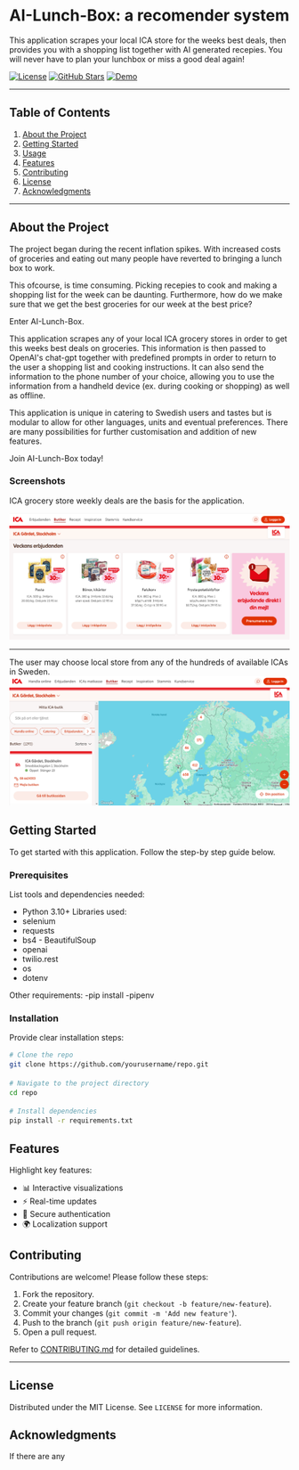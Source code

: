 
# AI-Lunch-Box: a recomender system

This application scrapes your local ICA store for the weeks best deals, then provides you with a shopping list together with AI generated recepies. You will never have to plan your lunchbox or miss a good deal again!

[![License](https://img.shields.io/badge/license-MIT-blue.svg)](LICENSE)
[![GitHub Stars](https://img.shields.io/github/stars/cajjster/lunch_box_planner.svg)](https://github.com/cajjster/lunch_box_planner/stargazers)
[![Demo](https://img.shields.io/badge/demo-live-brightgreen)](https://your-live-demo-link.com)

---

## Table of Contents

1. [About the Project](#about-the-project)
2. [Getting Started](#getting-started)
3. [Usage](#usage)
4. [Features](#features)
5. [Contributing](#contributing)
6. [License](#license)
7. [Acknowledgments](#acknowledgments)

---

## About the Project

The project began during the recent inflation spikes. With increased costs of groceries and eating out many people have reverted to bringing a lunch box to work. 

This ofcourse, is time consuming. Picking recepies to cook and making a shopping list for the week can be daunting. Furthermore, how do we make sure that we get the best groceries for our week at the best price?

Enter AI-Lunch-Box. 

This application scrapes any of your local ICA grocery stores in order to get this weeks best deals on groceries. 
This information is then passed to OpenAI's chat-gpt together with predefined prompts in order to return to the user a shopping list and cooking instructions. It can also send the information to the phone number of your choice, allowing you to use the information from a handheld device (ex. during cooking or shopping) as well as offline.

This application is unique in catering to Swedish users and tastes but is modular to allow for other languages, units and eventual preferences. There are many possibilities for further customisation and addition of new features.

Join AI-Lunch-Box today!


### Screenshots

ICA grocery store weekly deals are the basis for the application.  

![Screenshot of the project](pic.png)


---
The user may choose local store from any of the hundreds of available ICAs in Sweden. 
![Screenshot of the project](ica2.png)


## Getting Started

To get started with this application. Follow the step-by step guide below. 

### Prerequisites

List tools and dependencies needed:
- Python 3.10+
Libraries used:
- selenium
- requests
- bs4 - BeautifulSoup
- openai
- twilio.rest
- os
- dotenv

Other requirements:
-pip install
-pipenv


### Installation

Provide clear installation steps:

```bash
# Clone the repo
git clone https://github.com/yourusername/repo.git

# Navigate to the project directory
cd repo

# Install dependencies
pip install -r requirements.txt
```

## Features

Highlight key features:

- 📊 Interactive visualizations
- ⚡ Real-time updates
- 🔐 Secure authentication
- 🌍 Localization support

## Contributing

Contributions are welcome! Please follow these steps:

1. Fork the repository.
2. Create your feature branch (`git checkout -b feature/new-feature`).
3. Commit your changes (`git commit -m 'Add new feature'`).
4. Push to the branch (`git push origin feature/new-feature`).
5. Open a pull request.

Refer to [CONTRIBUTING.md](CONTRIBUTING.md) for detailed guidelines.

---

## License

Distributed under the MIT License. See `LICENSE` for more information.

## Acknowledgments

If there are any
